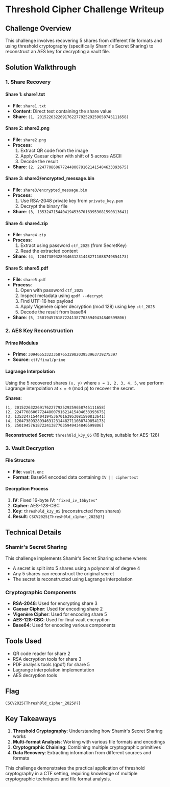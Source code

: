 # Threshold Cipher Challenge Writeup

## Challenge Overview
This challenge involves recovering 5 shares from different file formats and using threshold cryptography (specifically Shamir's Secret Sharing) to reconstruct an AES key for decrypting a vault file.

## Solution Walkthrough

### 1. Share Recovery

#### Share 1: share1.txt
- **File**: `share1.txt`
- **Content**: Direct text containing the share value
- **Share**: `(1, 201522632269176227792529259658745111658)`

#### Share 2: share2.png
- **File**: `share2.png`
- **Process**:
  1. Extract QR code from the image
  2. Apply Caesar cipher with shift of 5 across ASCII
  3. Decode the result
- **Share**: `(2, 224770860677244800791621415404633393675)`

#### Share 3: share3/encrypted_message.bin
- **File**: `share3/encrypted_message.bin`
- **Process**:
  1. Use RSA-2048 private key from `private_key.pem`
  2. Decrypt the binary file
- **Share**: `(3, 135324715440419453670163953081590813641)`

#### Share 4: share4.zip
- **File**: `share4.zip`
- **Process**:
  1. Extract using password `ctf_2025` (from SecretKey)
  2. Read the extracted content
- **Share**: `(4, 120473893289346312314482711088749854173)`

#### Share 5: share5.pdf
- **File**: `share5.pdf`
- **Process**:
  1. Open with password `ctf_2025`
  2. Inspect metadata using `qpdf --decrypt`
  3. Find UTF-16 hex payload
  4. Apply Vigenère cipher decryption (mod 128) using key `ctf_2025`
  5. Decode the result from base64
- **Share**: `(5, 25019457618722413877035949434840599806)`

### 2. AES Key Reconstruction

#### Prime Modulus
- **Prime**: `309465533233587653298203953963739275397`
- **Source**: `ctf/final/prime`

#### Lagrange Interpolation
Using the 5 recovered shares `(x, y)` where `x = 1, 2, 3, 4, 5`, we perform Lagrange interpolation at `x = 0` (mod p) to recover the secret.

**Shares**:
```
(1, 201522632269176227792529259658745111658)
(2, 224770860677244800791621415404633393675)
(3, 135324715440419453670163953081590813641)
(4, 120473893289346312314482711088749854173)
(5, 25019457618722413877035949434840599806)
```

**Reconstructed Secret**: `thresh0ld_k3y_05` (16 bytes, suitable for AES-128)

### 3. Vault Decryption

#### File Structure
- **File**: `vault.enc`
- **Format**: Base64 encoded data containing `IV || ciphertext`

#### Decryption Process
1. **IV**: Fixed 16-byte IV: `"fixed_iv_16bytes"`
2. **Cipher**: AES-128-CBC
3. **Key**: `thresh0ld_k3y_05` (reconstructed from shares)
4. **Result**: `CSCV2025{Thresh0ld_c1pher_2025@?}`

## Technical Details

### Shamir's Secret Sharing
This challenge implements Shamir's Secret Sharing scheme where:
- A secret is split into 5 shares using a polynomial of degree 4
- Any 5 shares can reconstruct the original secret
- The secret is reconstructed using Lagrange interpolation

### Cryptographic Components
- **RSA-2048**: Used for encrypting share 3
- **Caesar Cipher**: Used for encoding share 2
- **Vigenère Cipher**: Used for encoding share 5
- **AES-128-CBC**: Used for final vault encryption
- **Base64**: Used for encoding various components

## Tools Used
- QR code reader for share 2
- RSA decryption tools for share 3
- PDF analysis tools (qpdf) for share 5
- Lagrange interpolation implementation
- AES decryption tools

## Flag
```
CSCV2025{Thresh0ld_c1pher_2025@?}
```

## Key Takeaways
1. **Threshold Cryptography**: Understanding how Shamir's Secret Sharing works
2. **Multi-format Analysis**: Working with various file formats and encodings
3. **Cryptographic Chaining**: Combining multiple cryptographic primitives
4. **Data Recovery**: Extracting information from different sources and formats

This challenge demonstrates the practical application of threshold cryptography in a CTF setting, requiring knowledge of multiple cryptographic techniques and file format analysis.
